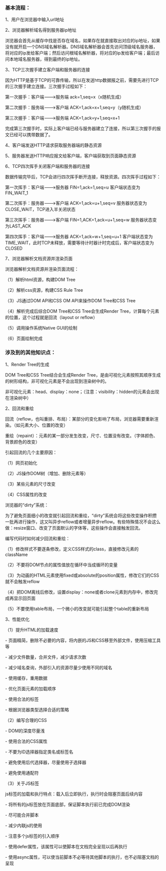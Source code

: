 ### 基本流程： 

1、用户在浏览器中输入url地址

2、浏览器解析域名得到服务器ip地址

浏览器会首先从缓存中找是否存在域名，如果存在就直接取出对应的ip地址，如果没有就开启一个DNS域名解析器。DNS域名解析器会首先访问顶级域名服务器，将对应的ip发给客户端；然后访问根域名解析器，将对应的ip发给客户端；最后访问本地域名服务器，得到最终的ip地址。

3、TCP三次握手建立客户端和服务器的连接

因为HTTP是基于TCP的可靠传输，所以在发送http数据报之前，需要先进行TCP的三次握手建立连接。三次握手过程如下：

第一次握手：客户端--->服务端 ack=1,seq=x（x随机生成）

第二次握手：服务端--->客户端 ACK=1,ack=x+1,seq=y（y随机生成）

第三次握手：客户端--->服务端 ACK=1,ack=y+1,seq=x+1

完成第三次握手时，实际上客户端已经与服务器建立了连接，所以第三次握手的报文已经可以携带数据了。

4、客户端发送HTTP请求获取服务器端的静态资源

5、服务器发送HTTP响应报文给客户端，客户端获取到页面静态资源

6、TCP四次挥手关闭客户端和服务器的连接

数据传输完毕后，TCP会进行四次挥手断开连接，释放资源。四次挥手过程如下：

第一次挥手：客户端--->服务器 FIN=1,ack=1,seq=u 客户端状态变为FIN\_WAIT\_1

第二次挥手：服务器--->客户端 ACK=1,ack=u+1,seq=v 服务器状态变为CLOSE\_WAIT，TCP进入半关闭状态

第三次挥手：服务器--->客户端 FIN=1,ACK=1,ack=u+1,seq=w 服务器状态变为LAST\_ACK

第四次挥手：客户端--->服务器 ACK=1,ack=w+1,seq=u+1 客户端状态变为TIME\_WAIT，此时TCP未释放，需要等待计时器计时完成后，客户端状态变为CLOSED

7、浏览器解析文档资源并渲染页面

浏览器解析文档资源并渲染页面流程：

（1）解析html资源，构建DOM Tree

（2）解析css资源，构建CSS Rule Tree

（3）JS通过DOM API和CSS OM API来操作DOM Tree和CSS Tree

（4）解析完成后综合DOM Tree和CSS Tree会生成Render Tree，计算每个元素的位置，这个过程就是回流（layout or reflow）

（5）调用操作系统Native GUI的绘制

（6）页面绘制完成

### 涉及到的其他知识点： 

1、Render Tree的生成

DOM Tree和CSS Tree结合会生成Render Tree，是由可视化元素按照其顺序生成的树形结构，非可视化元素是不会出现到渲染树中的。

非可视化元素：head、display：none；（注意：visibility：hidden的元素会出现在渲染树中）

2、回流和重绘

回流（reflow，也叫重排、布局）：某部分的变化影响了布局，浏览器需要重新渲染。（如元素大小、位置的改变）

重绘（repaint）：元素的某一部分发生改变，尺寸、位置没有改变。（字体颜色、背景颜色的改变）

引起回流的几个主要原因：

（1）网页初始化

（2）JS操作DOM树（增加、删除元素等）

（3）某些元素的尺寸改变

（4）CSS属性的改变

浏览器的“dirty”系统：

为了避免页面细小的改变就引起回流和重绘，“dirty”系统会将这些改变操作积攒一批再进行操作，这又叫异步reflow或者增量异步reflow。有些特殊情况不会这么做：resize窗口、改变了页面默认的字体等，这些操作会直接触发回流。

编写代码时如何减少回流和重绘：

（1）修改样式不要逐条修改，定义CSS样式的class，直接修改元素的className

（2）不要将DOM节点的属性值放在循环中当成循环的变量

（3）为动画的HTML元素使用fixed或absolute的position属性，修改它们的CSS就不会触发reflow

（4）把DOM离线后修改，设置display：none或者clone元素到内存中，修改完成再显示回页面

（5）不要使用table布局，一个微小的改变就可能引起整个table的重新布局

3、性能优化

（1）提升HTML的加载速度

\- 页面精简，删除不必要的内容，将内嵌的JS和CSS移至外部文件，使用压缩工具等

\- 减少文件数量，合并文件，减少请求次数

\- 减少域名查询，外部引入的资源尽量少使用不同的域名

\- 使用缓存，重用数据

\- 优化页面元素的加载顺序

\- 使用合法的标签

\- 根据浏览器类型选择合适的策略

（2）编写合理的CSS

\- DOM的深度尽量浅

\- 使用合法的CSS属性

\- 不要为ID选择器指定类名或标签名

\- 避免使用后代选择器，尽量使用子选择器

\- 避免使用通配符

（3）关于JS标签

js标签的加载和执行特点：载入后立即执行，执行时会阻塞页面后续内容

\- 将所有的js标签放在页面底部，保证脚本执行前已完成DOM渲染

\- 尽可能合并脚本

\- 减少内联js的使用

\- 注意多个js标签的引入顺序

\- 使用defer属性，该属性可以使脚本在文档完全呈现以后再执行

\- 使用async属性，可以使当前脚本不必等待其他脚本的执行，也不必阻塞文档的呈现